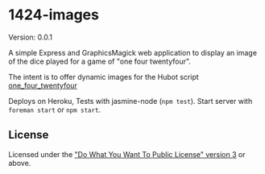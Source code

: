 1424-images
===========

Version: 0.0.1

A simple Express and GraphicsMagick web application to display an image of the
dice played for a game of "one four twentyfour".

The intent is to offer dynamic images for the Hubot script
[one_four_twentyfour](https://github.com/github/hubot-scripts/blob/master/src/scripts/one_four_twentyfour.coffee)

Deploys on Heroku, Tests with jasmine-node (`npm test`). Start server with `foreman start` or `npm start`.

## License

Licensed under the ["Do What You Want To Public License" version 3][wywtpl] or above.

[wywtpl]: http://tritarget.org/wywtpl/COPYING
